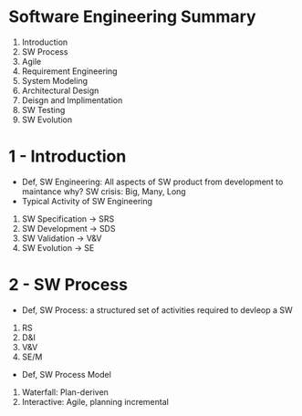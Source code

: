 # Software Engineering Summary

1. Introduction
2. SW Process
3. Agile
4. Requirement Engineering
5. System Modeling
6. Architectural Design
7. Deisgn and Implimentation
8. SW Testing
9. SW Evolution

# 1 - Introduction
- Def, SW Engineering: All aspects of SW product from development to maintance
why? SW crisis: Big, Many, Long
- Typical Activity of SW Engineering
1. SW Specification -> SRS
2. SW Development -> SDS
3. SW Validation -> V&V
4. SW Evolution -> SE

# 2 - SW Process
- Def, SW Process: a structured set of activities required to devleop a SW
1. RS
2. D&I
3. V&V
4. SE/M
- Def, SW Process Model
1. Waterfall: Plan-deriven
2. Interactive: Agile, planning incremental
